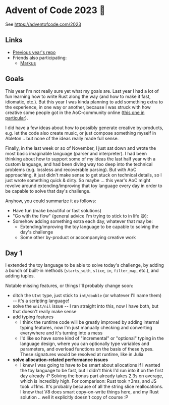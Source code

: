 # Advent of Code 2023 🎄

See https://adventofcode.com/2023

## Links

- [Previous year's repo](https://github.com/kelleyvanevert/adventofcode2022)
- Friends also participating:
  - [Markus](https://github.com/mklinik/advent-of-code2023/)

## Goals

This year I'm not really sure yet what my goals are. Last year I had a lot of fun learning how to write Rust along the way (and how to make it fast, idiomatic, etc.). But this year I was kinda planning to add something extra to the experience, in one way or another, because I was struck with how creative some people got in the AoC-community online ([this one in particular](https://github.com/HiggstonRainbird/AoC-2022)).

I did have a few ideas about how to possibly generate creative by-products, e.g. let the code also create music, or just compose something myself in Ableton .. but none of the ideas really made full sense.

Finally, in the last week or so of November, I just sat down and wrote the most basic imaginable language (parser and interpreter). I had been thinking about how to support some of my ideas the last half year with a custom language, and had been diving way too deep into the technical problems (e.g. lossless and recoverable parsing). But with AoC approaching, it just didn't make sense to get stuck on technical details, so I just wrote something quick & dirty. So maybe ... this year's AoC might revolve around extending/improving that toy language every day in order to be capable to solve that day's challenge.

Anyhow, you could summarize it as follows:

- Have fun (make beautiful or fast solutions)
- "Go with the flow" (general advice I'm trying to stick to in life 😅):
- Somehow adding something extra each day, whatever that may be:
  - Extending/improving the toy language to be capable to solving the day's challenge
  - Some other by-product or accompanying creative work

## Day 1

I extended the toy language to be able to solve today's challenge, by adding a bunch of built-in methods (`starts_with`, `slice`, `in`, `filter_map`, etc.), and adding tuples.

Notable missing features, or things I'll probably change soon:

- ditch the `UInt` type, just stick to `int/double` (or whatever I'll name them) -- it's a scripting language!
- solve the `unit/nil` issue -- I ran straight into this, now I have both, but that doesn't really make sense
- add typing features
  - I think the runtime code will be greatly improved by adding internal typing features, now I'm just manually checking and converting everywhere and it's turning into a mess
  - I'd like so have some kind of "incremental" or "optional" typing in the language design, where you can optionally type variables and parameters, and overload functions on the basis of these types. These signatures would be resolved at runtime, like in Julia
- **solve allocation-related performance issues**
  - I knew I was going to have to be smart about allocations if I wanted the toy language to be fast, but I didn't think I'd run into it on the first day already :P Solving the bonus part already takes 2.3s on average, which is incredibly high. For comparison: Rust took ±3ms, and JS took ±11ms. It's probably because of all the string slice reallocations. I know that V8 does smart copy-on-write things here, and my Rust solution .. well it explicitly doesn't copy of course :P
